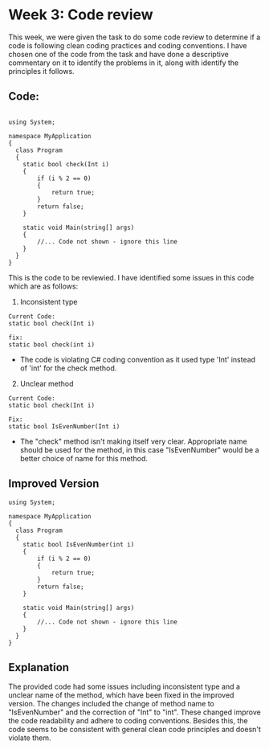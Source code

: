 # Week 3: Code review

This week, we were given the task to do some code review to determine if a code is following clean coding practices and coding conventions. I have chosen one of the code from the task and have
done a descriptive commentary on it to identify the problems in it, along with identify the principles it follows. 

## Code: 

```

using System;

namespace MyApplication
{
  class Program
  {
    static bool check(Int i) 
    {
        if (i % 2 == 0)
        {
            return true;
        }
        return false;
    }

    static void Main(string[] args)
    {
        //... Code not shown - ignore this line
    }  
  }
}

```

This is the code to be reviewied. I have identified some issues in this code which are as follows: 

1) Inconsistent type
```
Current Code:
static bool check(Int i)

fix:
static bool check(int i) 
```
- The code is violating C# coding convention as it used type 'Int' instead of 'int' for the check method. 

2) Unclear method
```
Current Code:
static bool check(Int i) 

Fix:
static bool IsEvenNumber(Int i) 
```
- The "check" method isn't making itself very clear. Appropriate name should be used for the method, in this case "IsEvenNumber" would be a better choice of name for this method. 


## Improved Version

```
using System;

namespace MyApplication
{
  class Program
  {
    static bool IsEvenNumber(int i) 
    {
        if (i % 2 == 0)
        {
            return true;
        }
        return false;
    }

    static void Main(string[] args)
    {
        //... Code not shown - ignore this line
    }  
  }
}
```


## Explanation

The provided code had some issues including inconsistent type and a unclear name of the method, which have been fixed in the improved version.
The changes included the change of method name to "IsEvenNumber" and the correction of "Int" to "int". These changed improve the code readability and adhere to coding conventions. 
Besides this, the code seems to be consistent with general clean code principles and doesn't violate them. 


